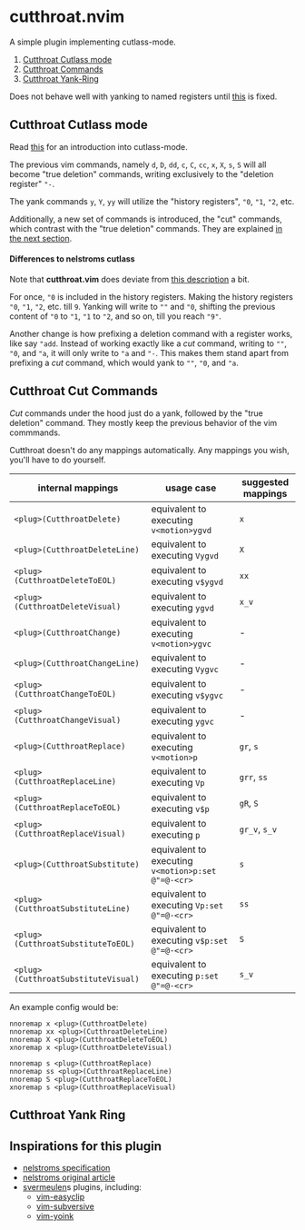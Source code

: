 # cutthroat.nvim

A simple plugin implementing cutlass-mode.

1. [Cutthroat Cutlass mode](#cutthroat-cutlass-mode)
1. [Cutthroat Commands](#cutthroat-cut-commands)
1. [Cutthroat Yank-Ring](#cutthroat-yank-ring)

Does not behave well with yanking to named registers until [this](https://github.com/neovim/neovim/issues/10225) is fixed.

## Cutthroat Cutlass mode

Read [this](https://github.com/nelstrom/vim-cutlass) for an introduction
into cutlass-mode.

The previous vim commands, namely `d`, `D`, `dd`, `c`, `C`, `cc`, `x`, `X`, `s`, `S`
will all become "true deletion" commands, writing exclusively to the "deletion register"
`"-`.

The yank commands `y`, `Y`, `yy` will utilize the "history registers", `"0`, `"1`, `"2`, etc.

Additionally, a new set of commands is introduced, the "cut" commands, which contrast with
the "true deletion" commands. They are explained [in the next section](#cutthroat-cut-commands).

#### Differences to nelstroms cutlass

Note that **cutthroat.vim** does deviate from [this description](https://github.com/nelstrom/vim-cutlass) a bit.

For once, `"0` is included in the history registers. Making the history
registers `"0`, `"1`, `"2`, etc. till `9`. Yanking will write to `""` and `"0`,
shifting the previous content of `"0` to `"1`, `"1` to `"2`,
and so on, till you reach `"9"`.

Another change is how prefixing a deletion command with a register works,
like say `"add`. Instead of working exactly like a *cut* command, writing
to `""`, `"0`, and `"a`, it will only write to `"a` and `"-`.
This makes them stand apart from prefixing a *cut* command,
which would yank to `""`, `"0`, and `"a`.

## Cutthroat Cut Commands

*Cut* commands under the hood just do a yank, followed by the
"true deletion" command.  They mostly keep the previous behavior
of the vim commmands.

Cutthroat doesn't do any mappings automatically. Any mappings you
wish, you'll have to do yourself.

| internal mappings                   | usage case                                         | suggested mappings
| ----------------------------------- | -------------------------------------------------- | ------------------ |
| `<plug>(CutthroatDelete)`           | equivalent to executing `v<motion>ygvd`            | `x`                |
| `<plug>(CutthroatDeleteLine)`       | equivalent to executing `Vygvd`                    | `X`                |
| `<plug>(CutthroatDeleteToEOL)`      | equivalent to executing `v$ygvd`                   | `xx`               |
| `<plug>(CutthroatDeleteVisual)`     | equivalent to executing `ygvd`                     | `x_v`              |
| `<plug>(CutthroatChange)`           | equivalent to executing `v<motion>ygvc`            | -                  |
| `<plug>(CutthroatChangeLine)`       | equivalent to executing `Vygvc`                    | -                  |
| `<plug>(CutthroatChangeToEOL)`      | equivalent to executing `v$ygvc`                   | -                  |
| `<plug>(CutthroatChangeVisual)`     | equivalent to executing `ygvc`                     | -                  |
| `<plug>(CutthroatReplace)`          | equivalent to executing `v<motion>p`               | `gr`, `s`          |
| `<plug>(CutthroatReplaceLine)`      | equivalent to executing `Vp`                       | `grr`, `ss`        |
| `<plug>(CutthroatReplaceToEOL)`     | equivalent to executing `v$p`                      | `gR`, `S`          |
| `<plug>(CutthroatReplaceVisual)`    | equivalent to executing `p`                        | `gr_v`, `s_v`      |
| `<plug>(CutthroatSubstitute)`       | equivalent to executing `v<motion>p:set @"=@-<cr>` | `s`                |
| `<plug>(CutthroatSubstituteLine)`   | equivalent to executing `Vp:set @"=@-<cr>`         | `ss`               |
| `<plug>(CutthroatSubstituteToEOL)`  | equivalent to executing `v$p:set @"=@-<cr>`        | `S`                |
| `<plug>(CutthroatSubstituteVisual)` | equivalent to executing `p:set @"=@-<cr>`          | `s_v`              |

An example config would be:

```vim
nnoremap x <plug>(CutthroatDelete)
nnoremap xx <plug>(CutthroatDeleteLine)
nnoremap X <plug>(CutthroatDeleteToEOL)
xnoremap x <plug>(CutthroatDeleteVisual)

nnoremap s <plug>(CutthroatReplace)
nnoremap ss <plug>(CutthroatReplaceLine)
nnoremap S <plug>(CutthroatReplaceToEOL)
xnoremap s <plug>(CutthroatReplaceVisual)
```

## Cutthroat Yank Ring



## Inspirations for this plugin

* [nelstroms specification](https://github.com/nelstrom/vim-cutlass)
* [nelstroms original article](http://vimcasts.org/blog/2013/11/registers-the-good-the-bad-and-the-ugly-parts/)
* [svermeulen](https://github.com/svermeulen)s plugins, including:
  * [vim-easyclip](https://github.com/svermeulen/vim-easyclip)
  * [vim-subversive](https://github.com/svermeulen/vim-subversive)
  * [vim-yoink](https://github.com/svermeulen/vim-yoink)
